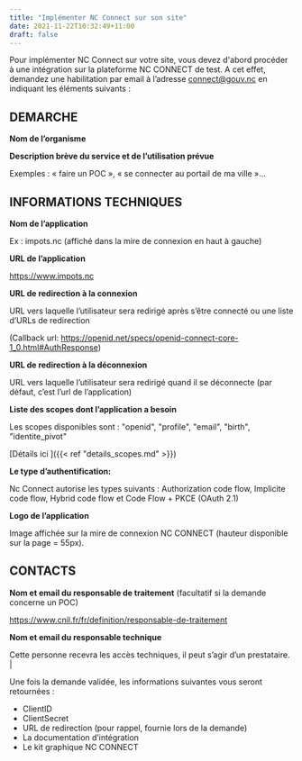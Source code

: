 ```yaml
---
title: "Implémenter NC Connect sur son site"
date: 2021-11-22T10:32:49+11:00
draft: false
---
```


Pour implémenter NC Connect sur votre site, vous devez d'abord procéder à une intégration sur la plateforme NC CONNECT de test.
A cet effet, demandez une habilitation par email à l’adresse connect@gouv.nc  en indiquant les éléments suivants :

## DEMARCHE
**Nom de l’organisme**

**Description brève du service et de l’utilisation prévue**

Exemples : « faire un POC », « se connecter au portail de ma ville »...


## INFORMATIONS TECHNIQUES

**Nom de l’application**

Ex : impots.nc (affiché dans la mire de connexion en haut à gauche)

**URL de l’application**

https://www.impots.nc

**URL de redirection à la connexion**

URL vers laquelle l’utilisateur sera redirigé après s’être connecté ou une liste d’URLs de redirection

(Callback url: https://openid.net/specs/openid-connect-core-1_0.html#AuthResponse)

**URL de redirection à la déconnexion**

URL vers laquelle l’utilisateur sera redirigé quand il se déconnecte (par défaut, c’est l’url de l’application)

**Liste des scopes dont l’application a besoin**

Les scopes disponibles sont : "openid", "profile", "email", "birth", "identite_pivot"

[Détails ici ]({{< ref "details_scopes.md" >}})


**Le type d’authentification:**

Nc Connect autorise les types suivants : Authorization code flow, Implicite code flow, Hybrid code flow et Code Flow + PKCE (OAuth 2.1)


**Logo de l’application**

Image affichée sur la mire de connexion NC CONNECT (hauteur disponible sur la page = 55px).

## CONTACTS

**Nom et email du responsable de traitement** (facultatif si la demande concerne un POC)

https://www.cnil.fr/fr/definition/responsable-de-traitement

**Nom et email du responsable technique**

Cette personne recevra les accès techniques, il peut s’agir d’un prestataire. |


Une fois la demande validée, les informations suivantes vous seront retournées :
- ClientID
- ClientSecret
- URL de redirection (pour rappel, fournie lors de la demande)
- La documentation d’intégration
- Le kit graphique NC CONNECT
